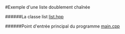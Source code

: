 
#Exemple d'une liste doublement chaînée

######La classe list
[list.hpp](../../../../cpp/include/ulaval/container/list.hpp)  

######Point d'entrée principal du programme
[main.cpp](../../../../cpp/src/ift-2008/container/list/main.cpp)
